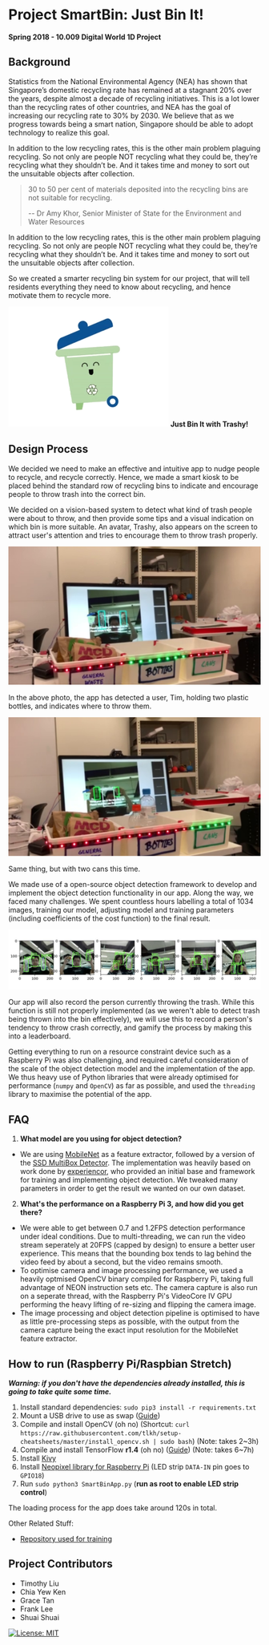 # Project SmartBin: Just Bin It!
**Spring 2018 - 10.009 Digital World 1D Project**


## Background

Statistics from the National Environmental Agency (NEA) has shown that Singapore’s domestic recycling rate has remained at a stagnant 20% over the years, despite almost a decade of recycling initiatives. This is a lot lower than the recycling rates of other countries, and NEA has the goal of increasing our recycling rate to 30% by 2030. We believe that as we progress towards being a smart nation, Singapore should be able to adopt technology to realize this goal.

In addition to the low recycling rates, this is the other main problem plaguing recycling. So not only are people NOT recycling what they could be, they’re recycling what they shouldn’t be. And it takes time and money to sort out the unsuitable objects after collection. 

> 30 to 50 per cent of materials deposited into the recycling bins are not suitable for recycling.
> 
> -- Dr Amy Khor, Senior Minister of State for the Environment and Water Resources

In addition to the low recycling rates, this is the other main problem plaguing recycling. So not only are people NOT recycling what they could be, they’re recycling what they shouldn’t be. And it takes time and money to sort out the unsuitable objects after collection. 

So we created a smarter recycling bin system for our project, that will tell residents everything they need to know about recycling, and hence motivate them to recycle more.

![trashy_gif](img/trashy.gif)
**Just Bin It with Trashy!**

## Design Process

We decided we need to make an effective and intuitive app to nudge people to recycle, and recycle correctly. Hence, we made a smart kiosk to be placed behind the standard row of recycling bins to indicate and encourage people to throw trash into the correct bin.

We decided on a vision-based system to detect what kind of trash people were about to throw, and then provide some tips and a visual indication on which bin is more suitable. An avatar, Trashy, also appears on the screen to attract user's attention and tries to encourage them to throw trash properly. 

![photo1](img/photo1.png)

In the above photo, the app has detected a user, Tim, holding two plastic bottles, and indicates where to throw them.

![photo2](img/photo2.png)

Same thing, but with two cans this time.

We made use of a open-source object detection framework to develop and implement the object detection functionality in our app. Along the way, we faced many challenges. We spent countless hours labelling a total of 1034 images, training our model, adjusting model and training parameters (including coefficients of the cost function) to the final result.

![test_images](img/test_images.png)

Our app will also record the person currently throwing the trash. While this function is still not properly implemented (as we weren't able to detect trash being thrown into the bin effectively), we will use this to record a person's tendency to throw crash correctly, and gamify the process by making this into a leaderboard.

Getting everything to run on a resource constraint device such as a Raspberry Pi was also challenging, and required careful consideration of the scale of the object detection model and the implementation of the app. We thus heavy use of Python libraries that were already optimised for performance (`numpy` and `OpenCV`) as far as possible, and used the `threading` library to maximise the potential of the app.

## FAQ

1. **What model are you using for object detection?**
  * We are using [MobileNet](https://arxiv.org/abs/1704.04861) as a feature extractor, followed by a version of the [SSD MultiBox Detector](https://arxiv.org/abs/1512.02325). The implementation was heavily based on work done by [experiencor](https://github.com/experiencor/keras-yolo2), who provided an initial base and framework for training and implementing object detection. We tweaked many parameters in order to get the result we wanted on our own dataset.
2. **What's the performance on a Raspberry Pi 3, and how did you get there?**
  * We were able to get between 0.7 and 1.2FPS detection performance under ideal conditions. Due to multi-threading, we can run the video stream seperately at 20FPS (capped by design) to ensure a better user experience. This means that the bounding box tends to lag behind the video feed by about a second, but the video remains smooth.
  * To optimise camera and image processing performance, we used a heavily optmised OpenCV binary compiled for Raspberry Pi, taking full advantage of NEON instruction sets etc. The camera capture is also run on a seperate thread, with the Raspberry Pi's VideoCore IV GPU performing the heavy lifting of re-sizing and flipping the camera image.
  * The image processing and object detection pipeline is optimised to have as little pre-processing steps as possible, with the output from the camera capture being the exact input resolution for the MobileNet feature extractor.

## How to run (Raspberry Pi/Raspbian Stretch)

***Warning: if you don't have the dependencies already installed, this is going to take quite some time.***

1. Install standard dependencies: `sudo pip3 install -r requirements.txt`
2. Mount a USB drive to use as swap ([Guide](https://github.com/samjabrahams/tensorflow-on-raspberry-pi/blob/master/GUIDE.md#2-install-a-memory-drive-as-swap-for-compiling))
2. Compile and install OpenCV (oh no) (Shortcut: `curl https://raw.githubusercontent.com/tlkh/setup-cheatsheets/master/install_opencv.sh | sudo bash`) (Note: takes 2~3h)
3. Compile and install TensorFlow **r1.4** (oh no) ([Guide](https://github.com/samjabrahams/tensorflow-on-raspberry-pi/blob/master/GUIDE.md)) (Note: takes 6~7h)
4. Install [Kivy](https://kivy.org/docs/installation/installation-rpi.html)
5. Install [Neopixel library for Raspberry Pi](https://learn.adafruit.com/neopixels-on-raspberry-pi/software) (LED strip `DATA-IN` pin goes to `GPIO18`)
6. Run `sudo python3 SmartBinApp.py` (**run as root to enable LED strip control**) 

The loading process for the app does take around 120s in total.

Other Related Stuff:

* [Repository used for training](https://github.com/tlkh/keras-yolo2)


## Project Contributors

* Timothy Liu
* Chia Yew Ken
* Grace Tan
* Frank Lee
* Shuai Shuai

[![License: MIT](https://img.shields.io/badge/License-MIT-yellow.svg)](https://opensource.org/licenses/MIT)